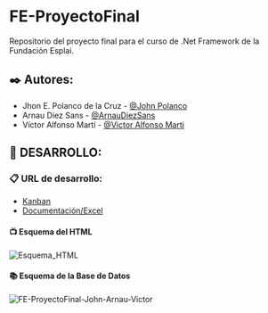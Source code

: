 # FE-ProyectoFinal
Repositorio del proyecto final para el curso de .Net Framework de la Fundación Esplai.

## ✒️ Autores: 
  - Jhon E. Polanco de la Cruz - [@John Polanco](https://github.com/Jepolancodlc)
  - Arnau Diez Sans - [@ArnauDiezSans](https://github.com/ArnauDiezSans)
  - Víctor Alfonso Martí - [@Victor Alfonso Marti](https://github.com/VictorAlfonsoMarti)


## 🔧 DESARROLLO: 
  ### 📋 URL de desarrollo:
  - [Kanban](https://kiderak.kanbantool.com/b/692679-proyecto-net)
  - [Documentación/Excel](https://docs.google.com/spreadsheets/d/1sH2pBbwybgrSqXncCr9RzC4Qd_7Ur8B1ZHSZ36xWdgc/edit?usp=sharing)

  #### 📺 Esquema del HTML 
  ![Esquema_HTML](https://user-images.githubusercontent.com/9554810/108497914-6e92fc00-72ac-11eb-83ab-6709ab83e0de.png)
  
  #### 📚 Esquema de la Base de Datos
  ![FE-ProyectoFinal-John-Arnau-Victor](https://user-images.githubusercontent.com/9554810/108637754-45c95d00-748c-11eb-9731-5905c9504caa.png)
